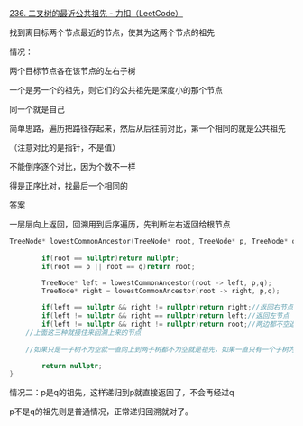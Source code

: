 [236. 二叉树的最近公共祖先 - 力扣（LeetCode）](https://leetcode.cn/problems/lowest-common-ancestor-of-a-binary-tree/description/)

找到离目标两个节点最近的节点，使其为这两个节点的祖先

情况：

两个目标节点各在该节点的左右子树

一个是另一个的祖先，则它们的公共祖先是深度小的那个节点



同一个就是自己

简单思路，遍历把路径存起来，然后从后往前对比，第一个相同的就是公共祖先

（注意对比的是指针，不是值）

不能倒序逐个对比，因为个数不一样

得是正序比对，找最后一个相同的





答案

一层层向上返回，回溯用到后序遍历，先判断左右返回给根节点

```c
TreeNode* lowestCommonAncestor(TreeNode* root, TreeNode* p, TreeNode* q) {
    
        if(root == nullptr)return nullptr;
        if(root == p || root == q)return root;

        TreeNode* left = lowestCommonAncestor(root -> left, p,q);
        TreeNode* right = lowestCommonAncestor(root -> right, p,q);

        if(left == nullptr && right != nullptr)return right;//返回右节点
        if(left != nullptr && right == nullptr)return left;//返回左节点
        if(left != nullptr && right != nullptr)return root;//两边都不空返回根节点
    //上面这三种就接住来回溯上来的节点
    
    //如果只是一子树不为空就一直向上到两子树都不为空就是祖先，如果一直只有一个子树为空那就是情况二

        return nullptr;
}
```

情况二：p是q的祖先，这样递归到p就直接返回了，不会再经过q

p不是q的祖先则是普通情况，正常递归回溯就对了。

